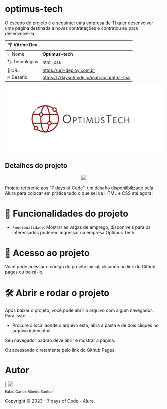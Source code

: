 # optimus-tech

O escopo do projeto é o seguinte: uma empresa de TI quer desenvolver uma página destinada a novas contratações e contratou eu para desenvolvê-la.

| :placard: Vitrine.Dev |     |
| -------------  | --- |
| :sparkles: Nome        | **Optimus-tech**
| :label: Tecnologias | html, css
| :rocket: URL         | https://url-deploy.com.br
| :fire: Desafio     | https://7daysofcode.io/matricula/html-css

![](https://github.com/facarlos90/optimus-tech/blob/main/banner.png?raw=true)

## Detalhes do projeto

<p align="center">
<img src="http://img.shields.io/static/v1?label=STATUS&message=FINALIZADO&color=GREEN&style=for-the-badge"/>
</p>

Projeto referente aos "7 days of Code", um desafio disponilbilizado pela Alura para colocar em prática tudo o que sei de HTML e CSS até agora!


# :hammer: Funcionalidades do projeto

- `Funcionalidade`: Mostrar as vagas de emprego, disponíveis para os interessados poderem ingressar na empresa Optimus Tech.


# 📁 Acesso ao projeto

Você pode acessar o código do projeto inicial, clicando no link do Github pages ou baixá-lo.

# 🛠️ Abrir e rodar o projeto

Após baixar o projeto, você pode abrir o arquivo com algum navegador. Para isso:
  * Procure o local aonde o arquivo está, abra a pasta e dê dois cliques no arquivo index.html

Seu navegador padrão deve abrir e mostrar a página.

Ou acessando diretamente pelo link do Github Pages.

# Autor

| [<img src="https://avatars.githubusercontent.com/u/126310044?v=4" width=115><br><sub>Fabio Carlos Ribeiro Santos</sub>](https://github.com/facarlos90)|


Copyright ©️ 2023 - 7 days of Code - Alura.
